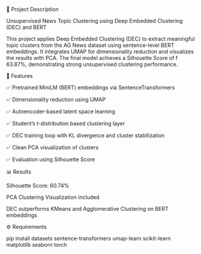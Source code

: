 📝 Project Description

Unsupervised News Topic Clustering using Deep Embedded Clustering (DEC) and BERT

This project applies Deep Embedded Clustering (DEC) to extract meaningful topic clusters from the AG News dataset using sentence-level BERT embeddings. It integrates UMAP for dimensionality reduction and visualizes the results with PCA. The final model achieves a Silhouette Score of f 63.87%, demonstrating strong unsupervised clustering performance.


📂 Features

✅ Pretrained MiniLM (BERT) embeddings via SentenceTransformers

✅ Dimensionality reduction using UMAP

✅ Autoencoder-based latent space learning

✅ Student’s t-distribution based clustering layer

✅ DEC training loop with KL divergence and cluster stabilization

✅ Clean PCA visualization of clusters

✅ Evaluation using Silhouette Score


📊 Results

Silhouette Score: 60.74%

PCA Clustering Visualization included

DEC outperforms KMeans and Agglomerative Clustering on BERT embeddings


⚙️ Requirements

pip install datasets sentence-transformers umap-learn scikit-learn matplotlib seaborn torch


